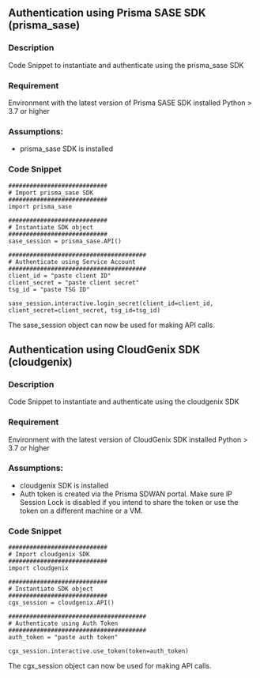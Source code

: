 ## Authentication using Prisma SASE SDK (prisma_sase)

### Description
Code Snippet to instantiate and authenticate using the prisma_sase SDK

### Requirement
Environment with the latest version of Prisma SASE SDK installed
Python >  3.7 or higher

### Assumptions:
- prisma_sase SDK is installed
  
### Code Snippet
```
############################
# Import prisma_sase SDK
############################
import prisma_sase

############################
# Instantiate SDK object
############################
sase_session = prisma_sase.API()

#######################################
# Authenticate using Service Account 
#######################################
client_id = "paste client ID"
client_secret = "paste client secret"
tsg_id = "paste TSG ID"

sase_session.interactive.login_secret(client_id=client_id, client_secret=client_secret, tsg_id=tsg_id)

```

The sase_session object can now be used for making API calls.


## Authentication using CloudGenix SDK (cloudgenix)

### Description
Code Snippet to instantiate and authenticate using the cloudgenix SDK

### Requirement
Environment with the latest version of CloudGenix SDK installed
Python >  3.7 or higher

### Assumptions:
- cloudgenix SDK is installed
- Auth token is created via the Prisma SDWAN portal. Make sure IP Session Lock is disabled if you intend to share the token or use the token on a different machine or a VM.
  
### Code Snippet
```
############################
# Import cloudgenix SDK
############################
import cloudgenix

############################
# Instantiate SDK object
############################
cgx_session = cloudgenix.API()

#######################################
# Authenticate using Auth Token 
#######################################
auth_token = "paste auth token"

cgx_session.interactive.use_token(token=auth_token)

```

The cgx_session object can now be used for making API calls.



